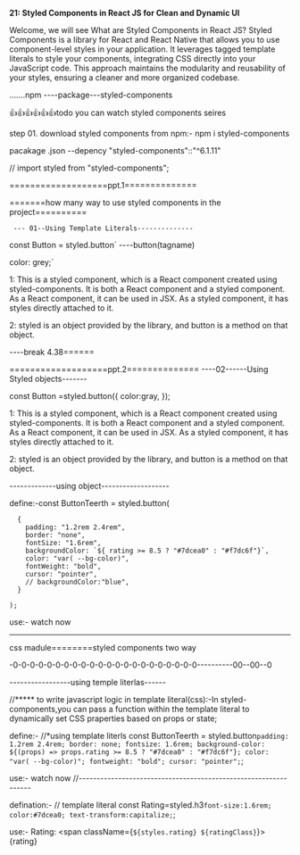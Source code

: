 ****21: Styled Components in React JS for Clean and Dynamic UI****

Welcome, we will see What are Styled Components in React JS? Styled Components is a library for React and React Native that allows you to use component-level styles in your application. It leverages tagged template literals to style your components, integrating CSS directly into your JavaScript code. This approach maintains the modularity and reusability of your styles, ensuring a cleaner and more organized codebase. 


.......npm ----package---styled-components


👍👍👍👍👍👍todo you can watch styled components seires


step 01. download styled components from npm:-
npm i styled-components

pacakage .json --depency
  "styled-components"::"^6.1.11"

  // import styled from "styled-components";



  ===================ppt.1==============

=======how many way to use styled components in the project==========

     --- 01--Using Template Literals--------------

 
  const Button = styled.button`    ----button(tagname)

 color: grey;`

1: This is a styled component, which is a React component created using styled-components. It is both a React component and a styled component. As a React component, it can be used in JSX. As a styled component, it has styles directly attached to it.

2: styled is an object provided by the library, and button is a method on that object.


----break 4.38======




  ===================ppt.2==============
 ----02------Using Styled objects-------

 const Button =styled.button({
color:gray,
 });

 
1: This is a styled component, which is a React component created using styled-components. It is both a React component and a styled component. As a React component, it can be used in JSX. As a styled component, it has styles directly attached to it.

2: styled is an object provided by the library, and button is a method on that object.



-------------using object-------------------

define:-const ButtonTeerth = styled.button(
      
      {
        padding: "1.2rem 2.4rem",
        border: "none",
        fontSize: "1.6rem",
        backgroundColor: `${ rating >= 8.5 ? "#7dcea0" : "#f7dc6f"}`,
        color: "var( --bg-color)",
        fontWeight: "bold",
        cursor: "pointer",
        // backgroundColor:"blue",
      }

    );




          
          
  use:- <ButtonTeerth>watch now</ButtonTeerth>


-------------------------------------------------------


  css madule========styled components two way


  -0-0-0-0-0-0-0-0-0-0-0-0-0-0-0-0-0-0-0-0-0-0----------00--00--0


  -----------------using temple literlas------

  //***** to write javascript logic in template literal(css):-In styled-components,you can pass a function within the template literal to dynamically set CSS praperties based on props or state;
   

   define:-  //*using template literls
  const ButtonTeerth = styled.button`
    padding: 1.2rem 2.4rem;
    border: none;
    fontsize: 1.6rem;
    background-color: ${(props) =>
      props.rating >= 8.5 ? "#7dcea0" : "#f7dc6f"};
    color: "var( --bg-color)";
    fontweight: "bold";
    cursor: "pointer";
  `;


          
  use:- <ButtonTeerth rating={ratingClass}>watch now</ButtonTeerth>
//----------------------------------------------------------------

defination:-  // template literal
  const Rating=styled.h3`
    font-size:1.6rem;
    color:#7dcea0;
    text-transform:capitalize;
  `;





  use:-    <Rating>
          Rating:
          <span className={`${styles.rating} ${ratingClass}`}>{rating}</span>
        </Rating>